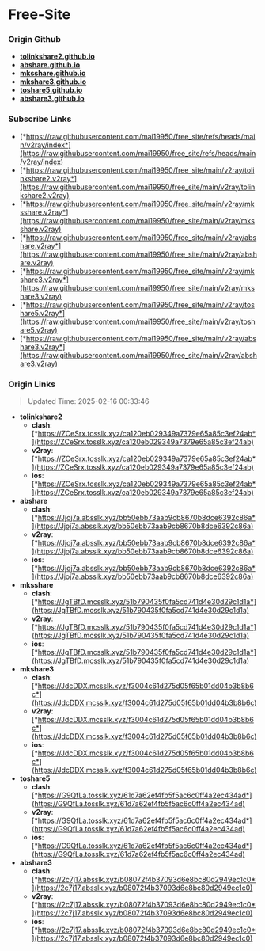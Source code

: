 # Free-Site

### Origin Github

- [**tolinkshare2.github.io**](https://github.com/tolinkshare2/tolinkshare2.github.io)
- [**abshare.github.io**](https://github.com/abshare/abshare.github.io)
- [**mksshare.github.io**](https://github.com/mksshare/mksshare.github.io)
- [**mkshare3.github.io**](https://github.com/mkshare3/mkshare3.github.io)
- [**toshare5.github.io**](https://github.com/toshare5/toshare5.github.io)
- [**abshare3.github.io**](https://github.com/abshare3/abshare3.github.io)

### Subscribe Links

- [*https://raw.githubusercontent.com/mai19950/free_site/refs/heads/main/v2ray/index*](https://raw.githubusercontent.com/mai19950/free_site/refs/heads/main/v2ray/index)
- [*https://raw.githubusercontent.com/mai19950/free_site/main/v2ray/tolinkshare2.v2ray*](https://raw.githubusercontent.com/mai19950/free_site/main/v2ray/tolinkshare2.v2ray)
- [*https://raw.githubusercontent.com/mai19950/free_site/main/v2ray/mksshare.v2ray*](https://raw.githubusercontent.com/mai19950/free_site/main/v2ray/mksshare.v2ray)
- [*https://raw.githubusercontent.com/mai19950/free_site/main/v2ray/abshare.v2ray*](https://raw.githubusercontent.com/mai19950/free_site/main/v2ray/abshare.v2ray)
- [*https://raw.githubusercontent.com/mai19950/free_site/main/v2ray/mkshare3.v2ray*](https://raw.githubusercontent.com/mai19950/free_site/main/v2ray/mkshare3.v2ray)
- [*https://raw.githubusercontent.com/mai19950/free_site/main/v2ray/toshare5.v2ray*](https://raw.githubusercontent.com/mai19950/free_site/main/v2ray/toshare5.v2ray)
- [*https://raw.githubusercontent.com/mai19950/free_site/main/v2ray/abshare3.v2ray*](https://raw.githubusercontent.com/mai19950/free_site/main/v2ray/abshare3.v2ray)

### Origin Links

> Updated Time: 2025-02-16 00:33:46

- **tolinkshare2**
  - **clash**: [*https://ZCeSrx.tosslk.xyz/ca120eb029349a7379e65a85c3ef24ab*](https://ZCeSrx.tosslk.xyz/ca120eb029349a7379e65a85c3ef24ab)
  - **v2ray**: [*https://ZCeSrx.tosslk.xyz/ca120eb029349a7379e65a85c3ef24ab*](https://ZCeSrx.tosslk.xyz/ca120eb029349a7379e65a85c3ef24ab)
  - **ios**: [*https://ZCeSrx.tosslk.xyz/ca120eb029349a7379e65a85c3ef24ab*](https://ZCeSrx.tosslk.xyz/ca120eb029349a7379e65a85c3ef24ab)
- **abshare**
  - **clash**: [*https://Jjoj7a.absslk.xyz/bb50ebb73aab9cb8670b8dce6392c86a*](https://Jjoj7a.absslk.xyz/bb50ebb73aab9cb8670b8dce6392c86a)
  - **v2ray**: [*https://Jjoj7a.absslk.xyz/bb50ebb73aab9cb8670b8dce6392c86a*](https://Jjoj7a.absslk.xyz/bb50ebb73aab9cb8670b8dce6392c86a)
  - **ios**: [*https://Jjoj7a.absslk.xyz/bb50ebb73aab9cb8670b8dce6392c86a*](https://Jjoj7a.absslk.xyz/bb50ebb73aab9cb8670b8dce6392c86a)
- **mksshare**
  - **clash**: [*https://JgTBfD.mcsslk.xyz/51b790435f0fa5cd741d4e30d29c1d1a*](https://JgTBfD.mcsslk.xyz/51b790435f0fa5cd741d4e30d29c1d1a)
  - **v2ray**: [*https://JgTBfD.mcsslk.xyz/51b790435f0fa5cd741d4e30d29c1d1a*](https://JgTBfD.mcsslk.xyz/51b790435f0fa5cd741d4e30d29c1d1a)
  - **ios**: [*https://JgTBfD.mcsslk.xyz/51b790435f0fa5cd741d4e30d29c1d1a*](https://JgTBfD.mcsslk.xyz/51b790435f0fa5cd741d4e30d29c1d1a)
- **mkshare3**
  - **clash**: [*https://JdcDDX.mcsslk.xyz/f3004c61d275d05f65b01dd04b3b8b6c*](https://JdcDDX.mcsslk.xyz/f3004c61d275d05f65b01dd04b3b8b6c)
  - **v2ray**: [*https://JdcDDX.mcsslk.xyz/f3004c61d275d05f65b01dd04b3b8b6c*](https://JdcDDX.mcsslk.xyz/f3004c61d275d05f65b01dd04b3b8b6c)
  - **ios**: [*https://JdcDDX.mcsslk.xyz/f3004c61d275d05f65b01dd04b3b8b6c*](https://JdcDDX.mcsslk.xyz/f3004c61d275d05f65b01dd04b3b8b6c)
- **toshare5**
  - **clash**: [*https://G9QfLa.tosslk.xyz/61d7a62ef4fb5f5ac6c0ff4a2ec434ad*](https://G9QfLa.tosslk.xyz/61d7a62ef4fb5f5ac6c0ff4a2ec434ad)
  - **v2ray**: [*https://G9QfLa.tosslk.xyz/61d7a62ef4fb5f5ac6c0ff4a2ec434ad*](https://G9QfLa.tosslk.xyz/61d7a62ef4fb5f5ac6c0ff4a2ec434ad)
  - **ios**: [*https://G9QfLa.tosslk.xyz/61d7a62ef4fb5f5ac6c0ff4a2ec434ad*](https://G9QfLa.tosslk.xyz/61d7a62ef4fb5f5ac6c0ff4a2ec434ad)
- **abshare3**
  - **clash**: [*https://2c7j17.absslk.xyz/b08072f4b37093d6e8bc80d2949ec1c0*](https://2c7j17.absslk.xyz/b08072f4b37093d6e8bc80d2949ec1c0)
  - **v2ray**: [*https://2c7j17.absslk.xyz/b08072f4b37093d6e8bc80d2949ec1c0*](https://2c7j17.absslk.xyz/b08072f4b37093d6e8bc80d2949ec1c0)
  - **ios**: [*https://2c7j17.absslk.xyz/b08072f4b37093d6e8bc80d2949ec1c0*](https://2c7j17.absslk.xyz/b08072f4b37093d6e8bc80d2949ec1c0)
